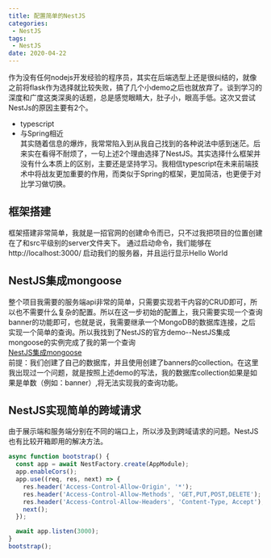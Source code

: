 ```yaml
---
title: 配置简单的NestJS
categories: 
 - NestJS
tags:
 - NestJS
date: 2020-04-22
---
```

作为没有任何nodejs开发经验的程序员，其实在后端选型上还是很纠结的，就像之前将flask作为选择就比较失败，搞了几个小demo之后也就放弃了。谈到学习的深度和广度这类深奥的话题，总是感觉眼睛大，肚子小，眼高手低。这次又尝试NestJs的原因主要有2个。
* typescript
* 与Spring相近  
其实随着信息的爆炸，我常常陷入到从我自己找到的各种说法中感到迷茫。后来实在看得不耐烦了，一句上述2个理由选择了NestJS。其实选择什么框架并没有什么本质上的区别，主要还是坚持学习。我相信typescript在未来前端技术中将战友更加重要的作用，而类似于Spring的框架，更加简洁，也更便于对比学习做切换。

## 框架搭建
框架搭建非常简单，我就是一招官网的创建命令而已，只不过我把项目的位置创建在了和src平级别的server文件夹下。
通过启动命令，我们能够在http://localhost:3000/ 启动我们的服务器，并且运行显示Hello World

## NestJS集成mongoose
整个项目我需要的服务端api非常的简单，只需要实现若干内容的CRUD即可，所以也不需要什么复杂的配置。所以在这一步初始的配置上，我只需要实现一个查询banner的功能即可，也就是说，我需要继承一个MongoDB的数据库连接，之后实现一个简单的查询。所以我找到了NestJS的官方demo--NestJS集成mongoose的实例完成了我的第一个查询  
[NestJS集成mongoose](https://github.com/nestjs/nest/tree/master/sample/06-mongoose)  
前提：我们创建了自己的数据库，并且使用创建了banners的collection。在这里我出现过一个问题，就是按照上述demo的写法，我的数据库collection如果是如果是单数（例如：banner）,将无法实现我的查询功能。

## NestJS实现简单的跨域请求
由于展示端和服务端分别在不同的端口上，所以涉及到跨域请求的问题。NestJS也有比较开箱即用的解决方法。  
```typescript
async function bootstrap() {
  const app = await NestFactory.create(AppModule);
  app.enableCors();
  app.use((req, res, next) => {
    res.header('Access-Control-Allow-Origin', '*');
    res.header('Access-Control-Allow-Methods', 'GET,PUT,POST,DELETE');
    res.header('Access-Control-Allow-Headers', 'Content-Type, Accept');
    next();
  });

  await app.listen(3000);
}
bootstrap();
```